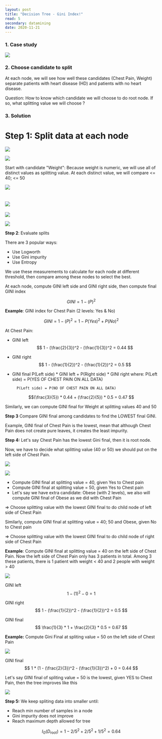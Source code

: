 ```yaml
---
layout: post
title: "Decision Tree - Gini Index!"
read: 5
secondary: datamining
date: 2020-11-21
---
```


### 1. Case study 

![](/sources/DataMining-DecisionTree.png)

### 2. Choose candidate to split 

At each node, we will see how well these candidates (Chest Pain, Weight) separate patients with heart disease (HD) and patients with no heart disease.

Question: How to know which candidate we will choose to do root node. If so, what splitting value we will choose ?

### 3. Solution

**Step 1**: Split data at each node
=======

![](/sources/DataMining-DecisionTree2.png)

![](/sources/DataMining-DecisionTree2.png)

Start with candidate "Weight":
Because weight is numeric, we will use all of distinct values as splitting value. At each distinct value, we will compare <= 40; <= 50

![](/sources/DataMining-DecisionTree3.png)

![](/sources/DataMining-DecisionTree4.png)
=======
![](/sources/DataMining-DecisionTree3.png)

![](/sources/DataMining-DecisionTree4.png)

**Step 2**: Evaluate splits

There are 3 popular ways:
* Use Logworth
* Use Gini impurity
* Use Entropy

We use these measurements to calculate for each node at different threshold, then compare among these nodes to select the best.
 
 At each node, compute GINI left side and GINI right side, then compute final GINI index

$$ GINI = 1 - (P)^2 $$


 **Example**: GINI index for Chest Pain (2 levels: Yes & No)

 $$ GINI = 1 - (P)^2 
         = 1 - {P(Yes)^2 + P(No)^2} $$ 

At Chest Pain:

- GINI left
$$ 1 - (\frac{2}{3})^2 - (\frac{1}{3})^2 = 0.44  $$

- GINI right
$$ 1 - (\frac{1}{2})^2 - (\frac{1}{2})^2 = 0.5 $$

- GINI final
        P(Left side) * GINI left + P(Right side) * GINI right 
where:  P(Left side) = P(YES OF CHEST PAIN ON ALL DATA) 

        P(Left side) = P(NO OF CHEST PAIN ON ALL DATA)
        
$$(\frac{3}{5}) * 0.44 + (\frac{2}{5}) * 0.5 = 0.47 $$

Similarly, we can compute GINI final for Weight at splitting values 40 and 50

**Step 3** Compare GINI final among candidates to find the LOWEST final GINI.

Example, GINI final of Chest Pain is the lowest, mean that although Chest Pain does not create pure leaves, it creates the least impurity.

**Step 4:** Let's say Chest Pain has the lowest Gini final, then it is root node.

Now, we have to decide what splitting value (40 or 50) we should put on the left side of Chest Pain.

![](/sources/DataMining-DecisionTree5.png) 

![](/sources/DataMining-DecisionTree5b.png)

- Compute GINI final at splitting value = 40, given Yes to Chest pain
- Compute GINI final at splitting value = 50, given Yes to Chest pain
- Let's say we have extra candidate: Obese (with 2 levels), we also will compute GINI final of Obese as we did with Chest Pain

=> Choose splitting value with the lowest GINI final to do child node of left side of Chest Pain

Similarly, compute GINI final at splitting value = 40; 50 and Obese, given No to Chest pain

=> Choose splitting value with the lowest GINI final to do child node of right side of Chest Pain

**Example**: Compute GINI final at splitting value = 40 on the left side of Chest Pain. Now the left side of Chest Pain only has 3 patients in total. Among 3 these patients, there is 1 patient with weight < 40 and 2 people with weight > 40

![](/sources/DataMining-DecisionTree6.png)

GINI left
$$ 1 - (1)^2 - 0 = 1$$

GINI right
$$ 1 - (\frac{1}{2})^2 - (\frac{1}{2})^2 = 0.5 $$

GINI final
$$ \frac{1}{3} * 1 + \frac{2}{3} * 0.5 = 0.67 $$

**Example:** Compute Gini Final at spliting value = 50 on the left side of Chest Pain

![](/sources/DataMining-DecisionTree7.png)

GINI final
$$ 
     1 * (1 - (\frac{2}{3})^2 - (\frac{1}{3})^2) + 0 = 0.44 
$$

Let's say GINI final of spliting value = 50 is the lowest, given YES to Chest Pain, then the tree improves like this

![](/sources/DataMining-DecisionTree8.png)

**Step 5:** We keep spliting data into smaller until:
- Reach min number of samples in a node
- Gini impurity does not improve
- Reach maximum depth allowed for tree

$$
    I_G(D_\text{root}) = 1 - 2/5^2 + 2/5^2 + 1/5^2 = 0.64
$$
